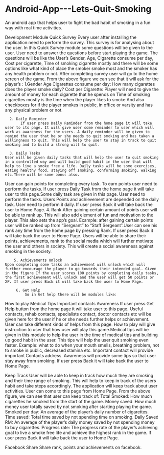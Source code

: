 # Android-App---Lets-Quit-Smoking
An android app that helps user to fight the bad habit of smoking in a fun way with real time activities.


Development Module
Quick Survey
	Every user after installing the application need to perform the survey. This survey is for analysing about the user. In this Quick Survey module some questions will be given to the user. User need to answer the questions before start playing the game. The questions will be like the User’s  Gender, Age, Cigarette consume per day, Cost per cigarette, Time of smoking cigarette mostly and there will be some options like what kind of place the smoker smoke most and the smoker has any health problem or not.
After completing survey user will go to the home screen of the game. From the above figure we can see that it will ask for the player’s :
      1.Gender
Age
Cigarettes consume per day: How many cigarettes does the player smoke daily?
Cost per Cigarette: Player will need to give the amount of money for each cigarette that he spends on
Time of smoking cigarettes mostly is the time when the player likes to smoke
And also checkboxes for if the player smokes in public, in office or varsity and has any physical problem or not.

      2. Daily Reminder
           If user press Daily Reminder from the home page it will take user to its page. It will give user some reminder to user which will work as awareness for the users. A daily reminder will be given to remind the user that he or she needs to quit smoking and has taken a willingness to quit. This will help the user to stay in track to quit smoking and to build a strong will to quit.

      3. Daily Tasks
	User will be given daily tasks that will help the user to quit smoking in a controlled way and will build good habit in the user that will help to live a smoke free a life. Daily tasks will be some exercises, eating healthy food, staying off smoking, conforming smoking, walking etc.There will be some bonus also.
User can gain points for completing every task. To earn points user need to perform the tasks. 
If user press Daily Task from the home page it will take user to this page.Some daily task are given in this page. User need to perform the tasks. Users Points and achievement are depended on the daily task. User need to perform it daily.  If user press Back it will take back the user to Home Page.
       4. Rank
	After gaining certain amount of points user will be able to rank up. This will also add element of fun and motivation to the player. This also sets the app’s goal. Example: after gaining certain points user will be ranked up from “Sergeant” to “Staff Sergeant”.User can see his rank any time from the home page by pressing Rank.  If user press Back it will take back the user to Home Page. Users will be able to share their points, achievements, rank to the social media which will further motivate the user and others in society. This will create a social awareness against smoking in the society.

        5. Achievements Unlock 
	Upon completing some tasks an achievement will unlock which will further encourage the player to go towards their intended goal. Given in the figure If the user scores 100 points by completing daily tasks, the first achievement will unlock and the user will get 50 points or XP. If user press Back it will take back the user to Home Page.

         6. Get Help
             So in Get help there will be modules like:
How to play
 Medical Tips
Important contacts
Awareness
              If user press Get Help button from the home page it will take user to this page. Useful contacts, rehab contacts, specialists contact, doctor contacts etc will be given here for the user if he or she needs further helps or achievement. User can take different kinds of helps from this page.
How to play will give instruction to user that how user will play this game.Medical tips will be given in this module to help the user in the time of medical tips and building up good habit in the user. This tips will help the user quit smoking even faster. Example: what to do when your mouth smells, breathing problem, not to smoke in public, decreased stamina etc.
Important contact will provide important Contacts address. Awareness will provide some tips so that user stay away from smoking. If user press Back it will take back the user to Home Page.

Keep Track
	User will be able to keep in track how much they are smoking and their time range of smoking. This will help to keep in track of the users habit and take steps accordingly. The application will keep track about user activities. User can come to this page from Home Page. From the above figure, we can see that user can keep track of:
Total Smoked: How much cigarettes he smoked from the start of the game.
Money saved: How much money user totally saved by not smoking after starting playing the game.
 Smoked per day: An average of the player’s daily number of cigarettes.
Time saved: Total time saved by not spending time on smoking.
 Daily Saved RM:  An average of the player’s daily money saved by not spending money to buy cigarettes.
Progress rate: The progress rate of the player’s achieving goal to live a smoke free life and achieve the highest rank in the game.
If user press Back it will take back the user to Home Page.

Facebook Share
  Share rank, points and achievements on facebook. 
